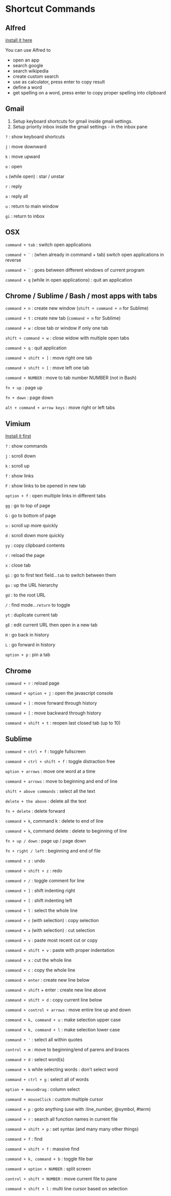 # Shortcut Commands

## Alfred 

[install it here](http://www.alfredapp.com/)

You can use Alfred to
- open an app
- search google
- search wikipedia
- create custom search
- use as calculator, press enter to copy result
- define a word
- get spelling on a word, press enter to copy proper spelling into clipboard

## Gmail

1. Setup keyboard shortcuts for gmail inside gmail settings.
2. Setup priority inbox inside the gmail settings - in the inbox pane

`?` : show keyboard shortcuts

`j` : move downward

`k` : move upward

`o` : open

`s` (while open) : star / unstar

`r` : reply

`a` : reply all

`u` : return to main window

`gi` : return to inbox

## OSX
`command + tab` : switch open applications

<code>command + &#96;</code> : (when already in command + tab) switch open applications in reverse

<code>command + &#96;</code> : goes between different windows of current program

`command + q` (while in open applications) : quit an application

## Chrome / Sublime /  Bash / most apps with tabs

`command + n` : create new window (`shift + command + n` for Sublime)

`command + t` : create new tab (`command + n` for Sublime)

`command + w` : close tab or window if only one tab

`shift + command + w` : close widow with multiple open tabs

`command + q` : quit application

`command + shift + ]` : move right one tab

`command + shift + [` : move left one tab

`command + NUMBER` : move to tab number NUMBER (not in Bash)

`fn + up` : page up

`fn + down` : page down

`alt + command + arrow keys` : move right or left tabs

## Vimium
[Install it first](https://vimium.github.io/)

`?` : show commands

`j` : scroll down

`k` : scroll up

`f` : show links

`F` : show links to be opened in new tab

`option + f` : open multiple links in different tabs

`gg` : go to top of page

`G` : go to bottom of page

`u` : scroll up more quickly

`d` : scroll down more quickly

`yy` : copy clipboard contents

`r` : reload the page

`x` : close tab

`gi` : go to first text field...`tab` to switch between them

`gu` : up the URL hierarchy

`gU` : to the root URL

`/` : find mode...`return` to toggle

`yt` : duplicate current tab

`gE` : edit current URL then open in a new tab

`H` : go back in history

`L` : go forward in history

`option + p` : pin a tab

## Chrome
`command + r` : reload page

`command + option + j` : open the javascript console

`command + ]` : move forward through history

`command + [` : move backward through history

`command + shift + t` : reopen last closed tab (up to 10)

## Sublime
`command + ctrl + f` : toggle fullscreen

`command + ctrl + shift + f` : toggle distraction free


`option + arrows` : move one word at a time

`command + arrows` : move to beginning and end of line

`shift + above commands` : select all the text

`delete + the above` : delete all the text

`fn + delete` : delete forward

`command + k`, command k : delete to end of line

`command + k`, command delete : delete to beginning of line

`fn + up / down` : page up / page down

`fn + right / left` : beginning and end of file


`command + z` : undo

`command + shift + z` : redo

`command + /` : toggle comment for line

`command + ]` : shift indenting right

`command + [` : shift indenting left

`command + l` : select the whole line

`command + c` (with selection) : copy selection

`command + x` (with selection) : cut selection

`command + v` : paste most recent cut or copy

`command + shift + v` : paste with proper indentation

`command + x` : cut the whole line

`command + c` : copy the whole line

`command + enter` : create new line below

`command + shift` + enter : create new line above

`command + shift + d` : copy current line below

`command + control + arrows` : move entire line up and down

`command + k, command + u` : make selection upper case

`command + k, command + l` : make selection lower case

`command + '` : select all within quotes

`control + m` : move to beginning/end of parens and braces

`command + d` : select word(s)

`command + k` while selecting words : don't select word

`command + ctrl + g` : select all of words

`option + mouseDrag` : column select

`command + mouseClick` : custom multiple cursor

`command + p` : goto anything (use with :line_number, @symbol, #term)

`command + r` : search all function names in current file

`command + shift + p` : set syntax (and many many other things)

`command + f` : find

`command + shift + f` : massive find

`command + k, command + b` : toggle file bar

`command + option + NUMBER` : split screen

`control + shift + NUMBER` : move current file to pane

`command + shift + l` : multi line cursor based on selection
